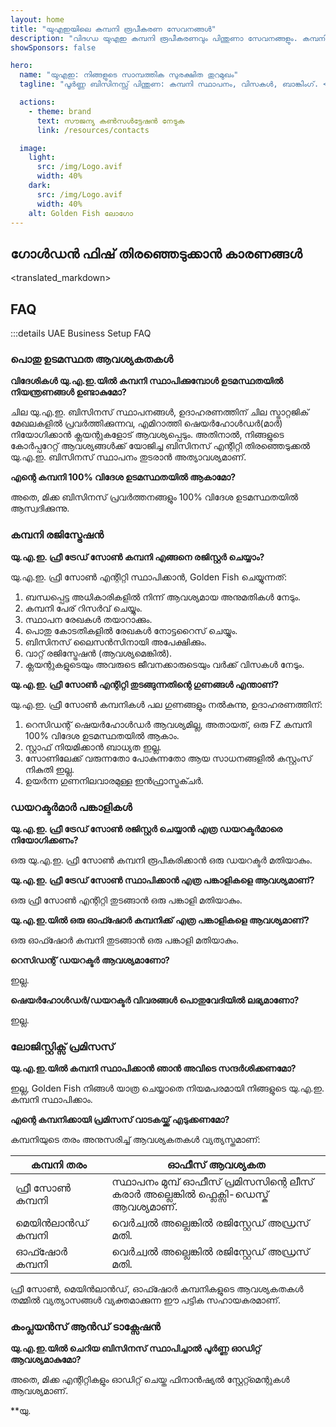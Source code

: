 ```yaml
---
layout: home
title: "യുഎഇയിലെ കമ്പനി രൂപീകരണ സേവനങ്ങൾ"
description: "വിദഗ്ധ യുഎഇ കമ്പനി രൂപീകരണവും പിന്തുണാ സേവനങ്ങളും. കമ്പനി സ്ഥാപനം, ബാങ്കിംഗ്, നികുതി, നിയമ, വിസ പരിഹാരങ്ങൾ. അംഗീകാരത്തിന് ശേഷം മാത്രം പണം നൽകുക."
showSponsors: false

hero:
  name: "യുഎഇ: നിങ്ങളുടെ സാമ്പത്തിക സുരക്ഷിത തുറമുഖം"
  tagline: "പൂർണ്ണ ബിസിനസ്സ് പിന്തുണ: കമ്പനി സ്ഥാപനം, വിസകൾ, ബാങ്കിംഗ്. <span class='hl'>വിജയം ഇല്ലെങ്കിൽ - ഫീസ് ഇല്ല</span>."

  actions:
    - theme: brand
      text: സൗജന്യ കൺസൾട്ടേഷൻ നേടുക
      link: /resources/contacts

  image:
    light:
      src: /img/Logo.avif
      width: 40%
    dark:
      src: /img/Logo.avif
      width: 40%
    alt: Golden Fish ലോഗോ
---
```


<FeatureCards :features="[
  {
    title: 'കമ്പനി സ്ഥാപന മാർഗ്ഗനിർദ്ദേശം',
    details: 'Free zone, offshore, mainland, branch എന്നിവയിൽ കമ്പനികൾ സ്ഥാപിക്കുന്നതിനുള്ള സമ്പൂർണ്ണ മാർഗ്ഗനിർദ്ദേശം.',
    items: [
      'Free Zones, Mainland എന്നിവയിൽ 100% വിദേശ ഉടമസ്ഥത ലഭ്യമാണ്',
      'കുറഞ്ഞ നികുതി നിരക്കുകൾ - 9% കോർപ്പറേറ്റ് നികുതി മാത്രം',
      'കറൻസി നിയന്ത്രണങ്ങൾ ഇല്ല - എളുപ്പത്തിലുള്ള മൂലധന തിരിച്ചെടുക്കൽ'
    ],
    linkText: 'കൂടുതൽ അറിയുക',
    link: '/uae-business/offer/company-registration/',
    icon: {
      light: '/img/iStock-2051326997.avif',
      dark: '/img/iStock-1448478309.jpg',
      alt: 'കമ്പനി സ്ഥാപന മാർഗ്ഗനിർദ്ദേശം'
    }
  },
  {
    title: 'ബാങ്ക് അക്കൗണ്ട് തുറക്കൽ',
    details: 'യുഎഇയിലെ വിശ്വസനീയമായ ബാങ്കുകളിൽ ബിസിനസ്സ് അല്ലെങ്കിൽ വ്യക്തിഗത ബാങ്ക് അക്കൗണ്ടുകൾ എളുപ്പത്തിൽ തുറക്കാം.',
    items: [
      'സർക്കാർ അംഗീകാരങ്ങൾക്കായി എൻഡ്-ടു-എൻഡ് PRO സേവനങ്ങൾ',
      'സമ്പൂർണ്ണ ബാങ്കിംഗ് പാക്കേജ് സജ്ജീകരണം',
      '**96% വിജയ നിരക്ക്**',
    ],
    linkText: 'കൂടുതൽ അറിയുക',
    link: '/uae-business/offer/banking/',
    icon: {
      light: '/img/iStock-2153786564.avif',
      dark: '/img/iStock-2166793628.avif',
      alt: 'ബാങ്കിംഗ് സേവനങ്ങൾ'
    }
  },
  {
    title: 'Golden Visa & താമസാനുമതി',
    details: 'നിരന്തരമായ അപേക്ഷാ പ്രക്രിയയിലൂടെ ദീർഘകാല താമസത്തിനായി യുഎഇ **Golden Visa** നേടുക.',
    items: [
      '**6 മാസത്തിലൊരിക്കൽ യുഎഇയിൽ പ്രവേശിക്കേണ്ട ആവശ്യമില്ല**',
      'യോഗ്യതാ വ്യവസ്ഥകൾ നിലനിർത്തുന്നതിലൂടെ പുതുക്കൽ സാധ്യതയോടെ 10 വർഷത്തെ സാധുത',
      '92% വിജയ നിരക്ക്',
    ],
    linkText: 'കൂടുതൽ അറിയുക',
    link: '/uae-business/offer/golden-visa/',
    icon: {
      light: '/img/iStock-1312241253.avif',
      dark: '/img/ILONMASKID.webp',
      alt: 'വിസ സേവനങ്ങൾ'
    }
  },
]" />

<FeatureCards :features="[
  {
    title: 'അനുസരണ സേവനങ്ങൾ',
    details: 'ESR റിപ്പോർട്ടുകളും UBO ഫയലിംഗുകളും ഉൾപ്പെടെയുള്ള സങ്കീർണ്ണമായ യുഎഇ നിയന്ത്രണ ആവശ്യകതകളിലൂടെ ഞങ്ങളുടെ വിദഗ്ധർ നിങ്ങളെ നയിക്കുന്നു.',
    items: [],
    linkText: 'കൂടുതൽ അറിയുക',
    link: '/uae-business/company-registration/Protect-Your-Business',
    icon: {
      light: '/img/iStock-1299393716.avif',
      dark: '/img/iStock-2149731304.avif',
      alt: 'അനുസരണ സേവനങ്ങൾ'
    }
  },
  {
    title: 'കോർപ്പറേറ്റ് നികുതി & VAT',
    details: 'ഫെഡറൽ ടാക്സ് അതോറിറ്റി (FTA)യുമായുള്ള കോർപ്പറേറ്റ് നികുതി, VAT ബാധ്യതകൾ പാലിക്കുന്നതിന് വിദഗ്ധ ഉപദേശം.',
    items: [],
    linkText: 'കൂടുതൽ അറിയുക',
    link: '/uae-business/company-registration/accounting-legal',
    icon: {
      light: '/img/iStock-1018285934.avif',
      dark: '/img/iStock-584576538.avif',
      alt: 'നികുതി സേവനങ്ങൾ'
    }
  },
  {
    title: 'നിയമ സേവനങ്ങൾ',
    details: 'M&As, കോർപ്പറേറ്റ് പുനഃസംഘടന, ധനസഹായം, തർക്ക പരിഹാരം എന്നിവയെക്കുറിച്ചുള്ള യുഎഇ നിയമങ്ങളിൽ നിയമ ടീം ഉപദേശിക്കുന്നു.',
    items: [],
    linkText: 'കൂടുതൽ അറിയുക',
    link: '/uae-business/company-registration/Protect-Your-Business',
    icon: {
      light: '/img/iStock-650045508.avif',
      dark: '/img/iStock-1498627598.avif',
      alt: 'നിയമ സേവനങ്ങൾ'
    }
  },
  {
    title: 'അക്കൗണ്ടിംഗ് & പേറോൾ',
    details: 'ഞങ്ങളുടെ അക്കൗണ്ടന്റുമാർ ബുക്ക്കീപ്പിംഗ്, റീകൺസിലിയേഷൻ, പേറോൾ, ഓഡിറ്റ് പിന്തുണ എന്നിവ നൽകി സാമ്പത്തിക കാര്യങ്ങൾ കൈകാര്യം ചെയ്യുന്നു, നിയമന ചെലവുകൾ ലാഭിക്കുന്നു.',
    items: [],
    linkText: 'കൂടുതൽ അറിയുക',
    link: '/resources/contacts',
    icon: {
      light: '/img/iStock-1022793868.avif',
      dark: '/img/iStock-1320130292.jpg',
      alt: 'അക്കൗണ്ടിംഗ് സേവനങ്ങൾ'
    }
  },
]" />

## ഗോൾഡൻ ഫിഷ് തിരഞ്ഞെടുക്കാൻ കാരണങ്ങൾ

<BenefitsList :features="[
  {
    icon: '🏢',
    title: 'UAE പ്രാദേശിക വിദഗ്ധത',
    text: 'ദുബായിലെ സമർപ്പിത വിദഗ്ധർ പ്രക്രിയയുടെ ഓരോ ഘട്ടത്തിലും വിദഗ്ധ മാർഗനിർദ്ദേശം നൽകുന്നു.'
  },
  {
    icon: '📊',
    title: 'തെളിയിക്കപ്പെട്ട വിജയനിരക്ക്',
    text: 'ഞങ്ങളുടെ പ്രീമിയം പ്രോസസ്സിംഗിലൂടെ നൂറുകണക്കിന് വിസകൾ, ബാങ്ക് അക്കൗണ്ടുകൾ, കമ്പനി രജിസ്ട്രേഷനുകൾ എന്നിവയിൽ 90% ലധികം അംഗീകാര നിരക്ക്.'
  },
  {
    icon: '💸',
    title: '**വിജയാധിഷ്ഠിത ഫീസ്**',
    text: '[അംഗീകാരത്തിന് ശേഷം മാത്രം പണമടയ്ക്കുക](/uae-business/benefits/success-based-fees). പൂർണ്ണ സുതാര്യത, രഹസ്യ ചെലവുകളില്ല.'
  },
]" />

<translated_markdown>
## FAQ

:::details UAE Business Setup FAQ

### പൊതു ഉടമസ്ഥത ആവശ്യകതകൾ

**വിദേശികൾ യു.എ.ഇ.യിൽ കമ്പനി സ്ഥാപിക്കുമ്പോൾ ഉടമസ്ഥതയിൽ നിയന്ത്രണങ്ങൾ ഉണ്ടാകുമോ?**

ചില യു.എ.ഇ. ബിസിനസ് സ്ഥാപനങ്ങൾ, ഉദാഹരണത്തിന് ചില സ്ട്രാറ്റജിക് മേഖലകളിൽ പ്രവർത്തിക്കുന്നവ, എമിറാത്തി ഷെയർഹോൾഡർ(മാർ) നിയോഗിക്കാൻ ക്ലയന്റുകളോട് ആവശ്യപ്പെടും. അതിനാൽ, നിങ്ങളുടെ കോർപ്പറേറ്റ് ആവശ്യങ്ങൾക്ക് യോജിച്ച ബിസിനസ് എന്റിറ്റി തിരഞ്ഞെടുക്കൽ യു.എ.ഇ. ബിസിനസ് സ്ഥാപനം തുടരാൻ അത്യാവശ്യമാണ്.

**എന്റെ കമ്പനി 100% വിദേശ ഉടമസ്ഥതയിൽ ആകാമോ?**

അതെ, മിക്ക ബിസിനസ് പ്രവർത്തനങ്ങളും 100% വിദേശ ഉടമസ്ഥതയിൽ ആസ്വദിക്കുന്നു.

### കമ്പനി രജിസ്ട്രേഷൻ

**യു.എ.ഇ. ഫ്രീ ട്രേഡ് സോൺ കമ്പനി എങ്ങനെ രജിസ്റ്റർ ചെയ്യാം?**

യു.എ.ഇ. ഫ്രീ സോൺ എന്റിറ്റി സ്ഥാപിക്കാൻ, Golden Fish ചെയ്യുന്നത്:

1. ബന്ധപ്പെട്ട അധികാരികളിൽ നിന്ന് ആവശ്യമായ അനുമതികൾ നേടും.
2. കമ്പനി പേര് റിസർവ് ചെയ്യും.
3. സ്ഥാപന രേഖകൾ തയാറാക്കും.
4. പൊതു കോടതികളിൽ രേഖകൾ നോട്ടറൈസ് ചെയ്യും.
5. ബിസിനസ് ലൈസൻസിനായി അപേക്ഷിക്കും.
6. വാറ്റ് രജിസ്ട്രേഷൻ (ആവശ്യമെങ്കിൽ).
7. ക്ലയന്റുകളുടെയും അവരുടെ ജീവനക്കാരുടെയും വർക്ക് വിസകൾ നേടും.

**യു.എ.ഇ. ഫ്രീ സോൺ എന്റിറ്റി തുടങ്ങുന്നതിന്റെ ഗുണങ്ങൾ എന്താണ്?**

യു.എ.ഇ. ഫ്രീ സോൺ കമ്പനികൾ പല ഗുണങ്ങളും നൽകുന്നു, ഉദാഹരണത്തിന്:

1. റെസിഡന്റ് ഷെയർഹോൾഡർ ആവശ്യമില്ല, അതായത്, ഒരു FZ കമ്പനി 100% വിദേശ ഉടമസ്ഥതയിൽ ആകാം.
2. സ്റ്റാഫ് നിയമിക്കാൻ ബാധ്യത ഇല്ല.
3. സോണിലേക്ക് വരുന്നതോ പോകുന്നതോ ആയ സാധനങ്ങളിൽ കസ്റ്റംസ് നികുതി ഇല്ല.
4. ഉയർന്ന ഗുണനിലവാരമുള്ള ഇൻഫ്രാസ്ട്രക്ചർ.

### ഡയറക്ടർമാർ പങ്കാളികൾ

**യു.എ.ഇ. ഫ്രീ ട്രേഡ് സോൺ രജിസ്റ്റർ ചെയ്യാൻ എത്ര ഡയറക്ടർമാരെ നിയോഗിക്കണം?**

ഒരു യു.എ.ഇ. ഫ്രീ സോൺ കമ്പനി രൂപീകരിക്കാൻ ഒരു ഡയറക്ടർ മതിയാകും.

**യു.എ.ഇ. ഫ്രീ ട്രേഡ് സോൺ സ്ഥാപിക്കാൻ എത്ര പങ്കാളികളെ ആവശ്യമാണ്?**

ഒരു ഫ്രീ സോൺ എന്റിറ്റി തുടങ്ങാൻ ഒരു പങ്കാളി മതിയാകും.

**യു.എ.ഇ.യിൽ ഒരു ഓഫ്ഷോർ കമ്പനിക്ക് എത്ര പങ്കാളികളെ ആവശ്യമാണ്?**

ഒരു ഓഫ്ഷോർ കമ്പനി തുടങ്ങാൻ ഒരു പങ്കാളി മതിയാകും.

**റെസിഡന്റ് ഡയറക്ടർ ആവശ്യമാണോ?**

ഇല്ല.

**ഷെയർഹോൾഡർ/ഡയറക്ടർ വിവരങ്ങൾ പൊതുവേദിയിൽ ലഭ്യമാണോ?**

ഇല്ല.

### ലോജിസ്റ്റിക്സ് പ്രമിസസ്

**യു.എ.ഇ.യിൽ കമ്പനി സ്ഥാപിക്കാൻ ഞാൻ അവിടെ സന്ദർശിക്കണമോ?**

ഇല്ല, Golden Fish നിങ്ങൾ യാത്ര ചെയ്യാതെ നിയമപരമായി നിങ്ങളുടെ യു.എ.ഇ. കമ്പനി സ്ഥാപിക്കാം.

**എന്റെ കമ്പനിക്കായി പ്രമിസസ് വാടകയ്ക്ക് എടുക്കണമോ?**

കമ്പനിയുടെ തരം അനുസരിച്ച് ആവശ്യകതകൾ വ്യത്യസ്തമാണ്:

| കമ്പനി തരം      | ഓഫീസ് ആവശ്യകത                                                                        |
| ----------------- | --------------------------------------------------------------------------------------- |
| ഫ്രീ സോൺ കമ്പനി | സ്ഥാപനം മുമ്പ് ഓഫീസ് പ്രമിസസിന്റെ ലീസ് കരാർ അല്ലെങ്കിൽ ഫ്ലെക്സി-ഡെസ്ക് ആവശ്യമാണ്. |
| മെയിൻലാൻഡ് കമ്പനി  | വെർച്വൽ അല്ലെങ്കിൽ രജിസ്റ്റേഡ് അഡ്രസ് മതി.                                         |
| ഓഫ്ഷോർ കമ്പനി  | വെർച്വൽ അല്ലെങ്കിൽ രജിസ്റ്റേഡ് അഡ്രസ് മതി.                                         |

ഫ്രീ സോൺ, മെയിൻലാൻഡ്, ഓഫ്ഷോർ കമ്പനികളുടെ ആവശ്യകതകൾ തമ്മിൽ വ്യത്യാസങ്ങൾ വ്യക്തമാക്കുന്ന ഈ പട്ടിക സഹായകരമാണ്.

### കംപ്ലയൻസ് ആൻഡ് ടാക്സേഷൻ

**യു.എ.ഇ.യിൽ ചെറിയ ബിസിനസ് സ്ഥാപിച്ചാൽ പൂർണ്ണ ഓഡിറ്റ് ആവശ്യമാകുമോ?**

അതെ, മിക്ക എന്റിറ്റികളും ഓഡിറ്റ് ചെയ്ത ഫിനാൻഷ്യൽ സ്റ്റേറ്റ്മെന്റുകൾ ആവശ്യമാണ്.

**യു.